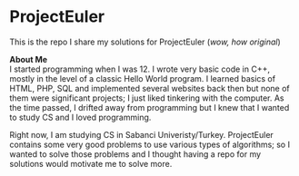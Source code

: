 # ProjectEuler
This is the repo I share my solutions for ProjectEuler (<i>wow, how original</i>)

<b>About Me</b><br>
I started programming when I was 12. I wrote very basic code in C++, mostly in the level of a classic Hello World program. I learned basics of HTML, PHP, SQL and implemented several websites back then but none of them were significant projects; I just liked tinkering with the computer. As the time passed, I drifted away from programming but I knew that I wanted to study CS and I loved programming.

Right now, I am studying CS in Sabanci Univeristy/Turkey. ProjectEuler contains some very good problems to use various types of algorithms; so I wanted to solve those problems and I thought having a repo for my solutions would motivate me to solve more.
